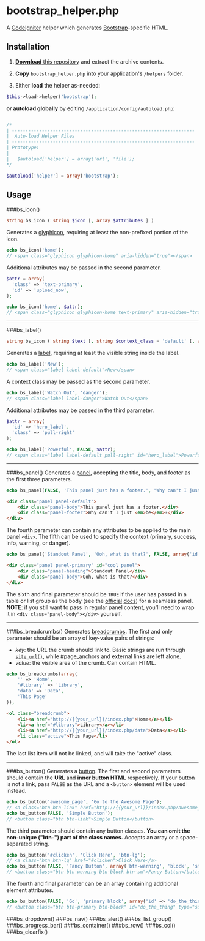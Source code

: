 bootstrap_helper.php
=============

A [CodeIgniter](http://www.codeigniter.com/) helper which generates [Bootstrap](http://getbootstrap.com/)-specific HTML.


## Installation

1. [**Download** this repository](https://github.com/gp-greg/bootstrap_helper.php/archive/master.zip) and extract the archive contents.

2. **Copy** `bootstrap_helper.php` into your application's `/helpers` folder.

3. Either **load** the helper as-needed:

  ```php
  $this->load->helper('bootstrap');
  ```

  **or autoload globally** by editing `/application/config/autoload.php`:

  ```php

/*
| -------------------------------------------------------------------
|  Auto-load Helper Files
| -------------------------------------------------------------------
| Prototype:
|
|	$autoload['helper'] = array('url', 'file');
*/

$autoload['helper'] = array('bootstrap');
```


## Usage

###bs_icon()
```php
string bs_icon ( string $icon [, array $attributes ] )
```
Generates a [glyphicon](http://getbootstrap.com/components/#glyphicons), requiring at least the non-prefixed portion of the icon.
```php
echo bs_icon('home');
// <span class="glyphicon glyphicon-home" aria-hidden="true"></span>
```
Additional attributes may be passed in the second parameter.
```php
$attr = array(
  'class' => 'text-primary',
  'id' => 'upload_now',
);

echo bs_icon('home', $attr);
// <span class="glyphicon glyphicon-home text-primary" aria-hidden="true" id="upload_now"></span>
```
---

###bs_label()
```php
string bs_icon ( string $text [, string $context_class = 'default' [, array $attributes ]] )
```
Generates a [label](http://getbootstrap.com/components/#labels), requiring at least the visible string inside the label.
```php
echo bs_label('New');
// <span class="label label-default">New</span>
```
A context class may be passed as the second parameter.
```php
echo bs_label('Watch Out', 'danger');
// <span class="label label-danger">Watch Out</span>
```
Additional attributes may be passed in the third parameter.
```php
$attr = array(
  'id' => 'hero_label',
  'class' => 'pull-right'
);

echo bs_label('Powerful', FALSE, $attr);
// <span class="label label-default pull-right" id="hero_label">Powerful</span>
```
---

###bs_panel()
Generates a [panel](http://getbootstrap.com/components/#panels), accepting the title, body, and footer as the first three parameters.
```php
echo bs_panel(FALSE, 'This panel just has a footer.', "Why can't I just <em>be</em>?");
```
```html
<div class="panel panel-default">
	<div class="panel-body">This panel just has a footer.</div>
	<div class="panel-footer">Why can't I just <em>be</em>?</div>
</div>
```
The fourth parameter can contain any attributes to be applied to the main panel `<div>`.  The fifth can be used to specify the context (primary, success, info, warning, or danger).
```php
echo bs_panel('Standout Panel', 'Ooh, what is that?', FALSE, array('id' => 'cool_panel'), 'primary');
```
```html
<div class="panel panel-primary" id="cool_panel">
	<div class="panel-heading">Standout Panel</div>
	<div class="panel-body">Ooh, what is that?</div>
</div>
```
The sixth and final parameter should be `TRUE` if the user has passed in a table or list group as the body (see the [official](http://getbootstrap.com/components/#panels-tables) [docs](http://getbootstrap.com/components/#panels-list-group)) for a seamless panel.  **NOTE**: if you still want to pass in regular panel content, you'll need to wrap it in `<div class="panel-body"></div>` yourself.

---

###bs_breadcrumbs()
Generates [breadcrumbs](http://getbootstrap.com/components/#breadcrumbs).  The first and only parameter should be an array of key-value pairs of strings:
* *key*: the URL the crumb should link to.  Basic strings are run through [`site_url()`](http://www.codeigniter.com/user_guide/helpers/url_helper.html), while #page_anchors and external links are left alone.
* *value*: the visible area of the crumb.  Can contain HTML.

```php
echo bs_breadcrumbs(array(
	'' => 'Home',
	'#library' => 'Library',
	'data' => 'Data',
	'This Page'
));
```
```html
<ol class="breadcrumb">
	<li><a href="http://{{your_url}}/index.php">Home</a></li>
	<li><a href="#library">Library</a></li>
	<li><a href="http://{{your_url}}/index.php/data">Data</a></li>
	<li class="active">This Page</li>
</ol>
```
The last list item will not be linked, and will take the "active" class.

---

###bs_button()
Generates a [button](http://getbootstrap.com/css/#buttons).  The first and second parameters should contain the **URL** and **inner button HTML** respectively.  If your button is not a link, pass `FALSE` as the URL and a `<button>` element will be used instead.
```php
echo bs_button('awesome_page', 'Go to the Awesome Page');
// <a class="btn btn-link" href="http://{{your_url}}/index.php/awesome_page">Go to the Awesome Page</a>
echo bs_button(FALSE, 'Simple Button');
// <button class="btn btn-link">Simple Button</button>
```

The third parameter should contain any button classes.  **You can omit the non-unique ("btn-") part of the class names.**  Accepts an array or a space-separated string.
```php
echo bs_button('#clicken', 'Click Here', 'btn-lg');
// <a class="btn btn-lg" href="#clicken">Click Here</a>
echo bs_button(FALSE, 'Fancy Button', array('btn-warning', 'block', 'sm'));
// <button class="btn btn-warning btn-block btn-sm">Fancy Button</button>
```
The fourth and final parameter can be an array containing additional element attributes.
```php
echo bs_button(FALSE, 'Go', 'primary block', array('id' => 'do_the_thing', 'type' => 'submit'));
// <button class="btn btn-primary btn-block" id="do_the_thing" type="submit">Go</button>
```
###bs_dropdown()
###bs_nav()
###bs_alert()
###bs_list_group()
###bs_progress_bar()
###bs_container()
###bs_row()
###bs_col()
###bs_clearfix()
